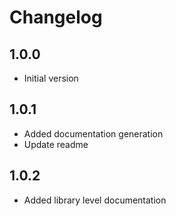 # Changelog

## 1.0.0

- Initial version

## 1.0.1

- Added documentation generation
- Update readme

## 1.0.2

- Added library level documentation